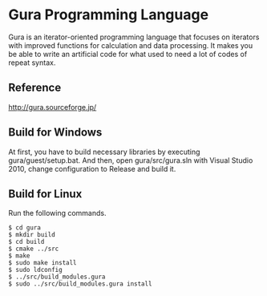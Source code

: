 Gura Programming Language
=========================
Gura is an iterator-oriented programming language
that focuses on iterators with improved functions
for calculation and data processing.
It makes you be able to write an artificial code
for what used to need a lot of codes of repeat syntax.

Reference
---------
http://gura.sourceforge.jp/

Build for Windows
-----------------
At first, you have to build necessary libraries by executing gura/guest/setup.bat.
And then, open gura/src/gura.sln with Visual Studio 2010, change configuration to Release
and build it.

Build for Linux
-----------------
Run the following commands.

    $ cd gura
    $ mkdir build
    $ cd build
    $ cmake ../src
    $ make
    $ sudo make install
    $ sudo ldconfig
    $ ../src/build_modules.gura
    $ sudo ../src/build_modules.gura install
